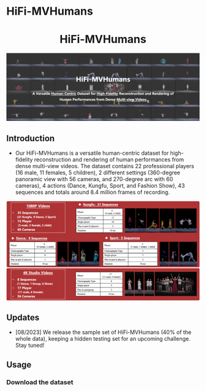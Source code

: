 # HiFi-MVHumans

<div align="center">

<h1> HiFi-MVHumans
</h1>

</div>

![colored_mesh (1)](assets/HiFi-MVHumans.png)

## Introduction
- Our HiFi-MVHumans is a versatile human-centric dataset for high-fidelity reconstruction and rendering of human performances from dense multi-view videos. The dataset contains 22 professional players (16 male, 11 females, 5 children), 2 different settings (360-degree panoramic view with 56 cameras, and 270-degree arc with 60 cameras), 4 actions (Dance, Kungfu, Sport, and Fashion Show), 43 sequences and totals around 8.4 million frames of recording.

![colored_mesh (1)](assets/overviews.png)

## Updates
- [08/2023] We release the sample set of HiFi-MVHumans (40\% of the whole data), keeping a hidden testing set for an upcoming challenge. Stay tuned!

## Usage
### Download the dataset


